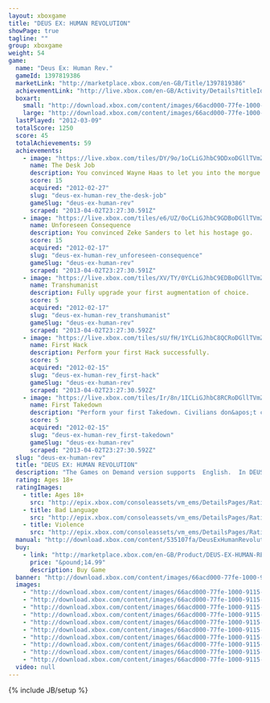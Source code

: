 ```yaml
---
layout: xboxgame
title: "DEUS EX: HUMAN REVOLUTION"
showPage: true
tagline: ""
group: xboxgame
weight: 54
game: 
  name: "Deus Ex: Human Rev."
  gameId: 1397819386
  marketLink: "http://marketplace.xbox.com/en-GB/Title/1397819386"
  achievementLink: "http://live.xbox.com/en-GB/Activity/Details?titleId=1397819386"
  boxart: 
    small: "http://download.xbox.com/content/images/66acd000-77fe-1000-9115-d802535107fa/2057/boxartsm.jpg"
    large: "http://download.xbox.com/content/images/66acd000-77fe-1000-9115-d802535107fa/2057/boxartlg.jpg"
  lastPlayed: "2012-03-09"
  totalScore: 1250
  score: 45
  totalAchievements: 59
  achievements: 
    - image: "https://live.xbox.com/tiles/DY/9o/1oCLiGJhbC9DDxoDGllTVmZhL2FjaC8wLzU3AAAAAOfn5-lHjxE=.jpg"
      name: The Desk Job
      description: You convinced Wayne Haas to let you into the morgue.
      score: 15
      acquired: "2012-02-27"
      slug: "deus-ex-human-rev_the-desk-job"
      gameSlug: "deus-ex-human-rev"
      scraped: "2013-04-02T23:27:30.591Z"
    - image: "https://live.xbox.com/tiles/e6/UZ/0oCLiGJhbC9GDBoDGllTVmZhL2FjaC8wLzYyAAAAAOfn5-02pWc=.jpg"
      name: Unforeseen Consequence
      description: You convinced Zeke Sanders to let his hostage go.
      score: 15
      acquired: "2012-02-17"
      slug: "deus-ex-human-rev_unforeseen-consequence"
      gameSlug: "deus-ex-human-rev"
      scraped: "2013-04-02T23:27:30.591Z"
    - image: "https://live.xbox.com/tiles/XV/TY/0YCLiGJhbC9EDBoDGllTVmZhL2FjaC8wLzYwAAAAAOfn5-73VEE=.jpg"
      name: Transhumanist
      description: Fully upgrade your first augmentation of choice.
      score: 5
      acquired: "2012-02-17"
      slug: "deus-ex-human-rev_transhumanist"
      gameSlug: "deus-ex-human-rev"
      scraped: "2013-04-02T23:27:30.592Z"
    - image: "https://live.xbox.com/tiles/sU/fH/1YCLiGJhbC8QCRoDGllTVmZhL2FjaC8wLzNkAAAAAOfn5-roR60=.jpg"
      name: First Hack
      description: Perform your first Hack successfully.
      score: 5
      acquired: "2012-02-15"
      slug: "deus-ex-human-rev_first-hack"
      gameSlug: "deus-ex-human-rev"
      scraped: "2013-04-02T23:27:30.592Z"
    - image: "https://live.xbox.com/tiles/Ir/8n/1ICLiGJhbC8RCRoDGllTVmZhL2FjaC8wLzNlAAAAAOfn5-sIvz4=.jpg"
      name: First Takedown
      description: "Perform your first Takedown. Civilians don&apos;t count, so be nice."
      score: 5
      acquired: "2012-02-15"
      slug: "deus-ex-human-rev_first-takedown"
      gameSlug: "deus-ex-human-rev"
      scraped: "2013-04-02T23:27:30.592Z"
  slug: "deus-ex-human-rev"
  title: "DEUS EX: HUMAN REVOLUTION"
  description: "The Games on Demand version supports  English.  In DEUS EX : HUMAN REVOLUTION, you play Adam Jensen, a security specialist, handpicked to oversee the defense of one of America&rsquo;s most experimental biotechnology firms. But when a black ops team uses a plan you designed to break in and kill the scientists you were hired to protect, everything you thought you knew about your job changes. At a time when scientific advancements are routinely turning athletes, soldiers and spies into super-enhanced beings, someone is working very hard to ensure mankind&rsquo;s evolution follows a particular path, and you need to discover why - the decisions you take and the choices you make, will be the only things that can change it.  Featured in more than 50 &ldquo;Best of 2011&rdquo; videogame lists,  Machinima.com- 95/100 &ldquo;absolutely fantastic&rdquo;,  Eurogamer.net- 9/10 &quot;When you finish, you just want to play it again&quot;,  Xbox World Magazine- 9.4/10 &ldquo;It&apos;s a great shooter, a great stealth game, a great RPG&rdquo;,  Edge-online.com&ndash; 9/10 &ldquo;Remarkable and unique&rdquo;,  Official Xbox Magazine- &ldquo;Deliriously addictive&rdquo;,  IGN.com- 9/10,  1UP.com- A."
  rating: Ages 18+
  ratingImages: 
    - title: Ages 18+
      src: "http://epix.xbox.com/consoleassets/vm_ems/DetailsPages/RatingSystemID/14/default/Values/14005.png"
    - title: Bad Language
      src: "http://epix.xbox.com/consoleassets/vm_ems/DetailsPages/RatingSystemID/14/default/Descriptors/14000.png"
    - title: Violence
      src: "http://epix.xbox.com/consoleassets/vm_ems/DetailsPages/RatingSystemID/14/default/Descriptors/14005.png"
  manual: "http://download.xbox.com/content/535107fa/DeusExHumanRevolution_Manual_EN_Revised.pdf"
  buy: 
    - link: "http://marketplace.xbox.com/en-GB/Product/DEUS-EX-HUMAN-REVOLUTION/66acd000-77fe-1000-9115-d802535107fa?nosplash=1&amp;purchase=1&amp;DownloadType=Game"
      price: "&pound;14.99"
      description: Buy Game
  banner: "http://download.xbox.com/content/images/66acd000-77fe-1000-9115-d802535107fa/1033/banner.png"
  images: 
    - "http://download.xbox.com/content/images/66acd000-77fe-1000-9115-d802535107fa/1033/screenlg1.jpg"
    - "http://download.xbox.com/content/images/66acd000-77fe-1000-9115-d802535107fa/1033/screenlg2.jpg"
    - "http://download.xbox.com/content/images/66acd000-77fe-1000-9115-d802535107fa/1033/screenlg3.jpg"
    - "http://download.xbox.com/content/images/66acd000-77fe-1000-9115-d802535107fa/1033/screenlg4.jpg"
    - "http://download.xbox.com/content/images/66acd000-77fe-1000-9115-d802535107fa/1033/screenlg5.jpg"
    - "http://download.xbox.com/content/images/66acd000-77fe-1000-9115-d802535107fa/1033/screenlg6.jpg"
    - "http://download.xbox.com/content/images/66acd000-77fe-1000-9115-d802535107fa/1033/screenlg7.jpg"
    - "http://download.xbox.com/content/images/66acd000-77fe-1000-9115-d802535107fa/1033/screenlg8.jpg"
    - "http://download.xbox.com/content/images/66acd000-77fe-1000-9115-d802535107fa/1033/screenlg9.jpg"
    - "http://download.xbox.com/content/images/66acd000-77fe-1000-9115-d802535107fa/1033/screenlg10.jpg"
  video: null
---
```

{% include JB/setup %}